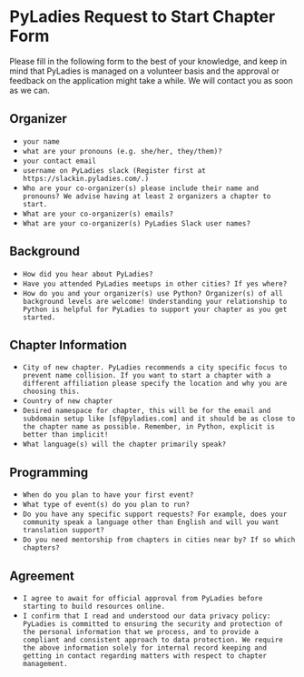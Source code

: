 # PyLadies Request to Start Chapter Form

Please fill in the following form to the best of your knowledge, and keep in mind that PyLadies is managed on a volunteer basis and the approval or feedback on the application might take a while. We will contact you as soon as we can.

## Organizer

- `your name`
- `what are your pronouns (e.g. she/her, they/them)?`
- `your contact email`
- `username on PyLadies slack (Register first at https://slackin.pyladies.com/.)`
- `Who are your co-organizer(s) please include their name and pronouns? We advise having at least 2 organizers a chapter to start.`
- `What are your co-organizer(s) emails?`
- `What are your co-organizer(s) PyLadies Slack user names?`

## Background

- `How did you hear about PyLadies?`
- `Have you attended PyLadies meetups in other cities? If yes where?`
- `How do you and your organizer(s) use Python? Organizer(s) of all background levels are welcome! Understanding your relationship to Python is helpful for PyLadies to support your chapter as you get started.`

## Chapter Information

- `City of new chapter. PyLadies recommends a city specific focus to prevent name collision. If you want to start a chapter with a different affiliation please specify the location and why you are choosing this.`
- `Country of new chapter`
- `Desired namespace for chapter, this will be for the email and subdomain setup like [sf@pyladies.com] and it should be as close to the chapter name as possible. Remember, in Python, explicit is better than implicit!`
- `What language(s) will the chapter primarily speak?`

## Programming

- `When do you plan to have your first event?`
- `What type of event(s) do you plan to run?`
- `Do you have any specific support requests? For example, does your community speak a language other than English and will you want translation support?`
- `Do you need mentorship from chapters in cities near by? If so which chapters?`

## Agreement

- `I agree to await for official approval from PyLadies before starting to build resources online.`
- `I confirm that I read and understood our data privacy policy: PyLadies is committed to ensuring the security and protection of the personal information that we process, and to provide a compliant and consistent approach to data protection. We require the above information solely for internal record keeping and getting in contact regarding matters with respect to chapter management.`
